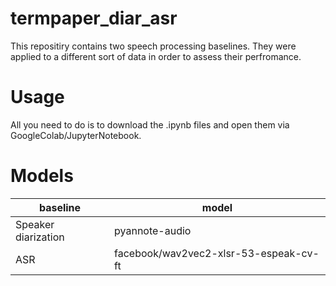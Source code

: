 # termpaper_diar_asr

This repositiry contains two speech processing baselines. They were applied to a different sort of data in order to assess their perfromance.  

# Usage 
All you need to do is to download the .ipynb files and open them via GoogleColab/JupyterNotebook.  

# Models  
| baseline            	| model                                  	|
|---------------------	|----------------------------------------	|
| Speaker diarization 	| pyannote-audio                         	|
| ASR                 	| facebook/wav2vec2-xlsr-53-espeak-cv-ft 	|
